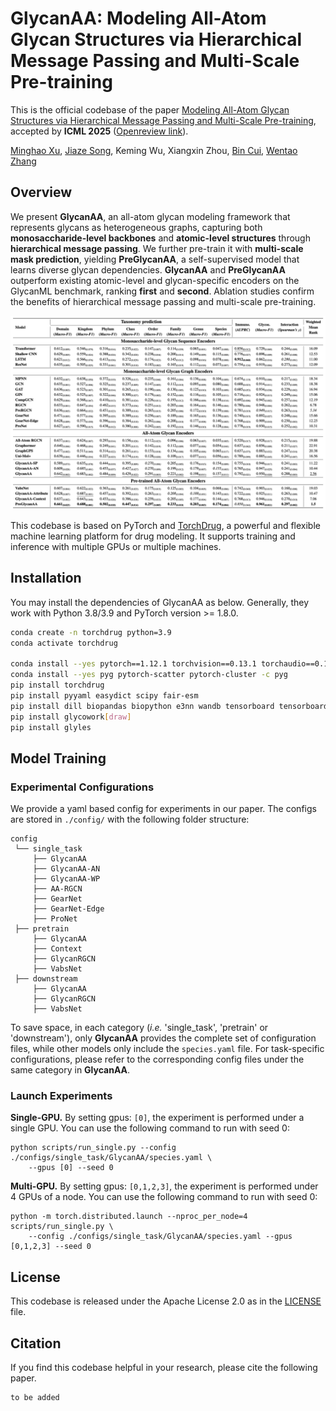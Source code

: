 # GlycanAA: Modeling All-Atom Glycan Structures via Hierarchical Message Passing and Multi-Scale Pre-training

This is the official codebase of the paper [Modeling All-Atom Glycan Structures via Hierarchical Message Passing and Multi-Scale Pre-training](arxiv:link), accepted by **ICML 2025** ([Openreview link](https://openreview.net/forum?id=fbmj0EoeFk)).

[Minghao Xu](https://chrisallenming.github.io/),  [Jiaze Song](https://kasawa1234.github.io), Keming Wu, Xiangxin Zhou, [Bin Cui](https://cuibinpku.github.io/), [Wentao Zhang](https://zwt233.github.io/)

## Overview

We present **GlycanAA**, an all-atom glycan modeling framework that represents glycans as heterogeneous graphs, capturing both **monosaccharide-level backbones** and **atomic-level structures** through **hierarchical message passing**. We further pre-train it with **multi-scale mask prediction**, yielding **PreGlycanAA**, a self-supervised model that learns diverse glycan dependencies. **GlycanAA** and **PreGlycanAA** outperform existing atomic-level and glycan-specific encoders on the GlycanML benchmark, ranking **first** and **second**. Ablation studies confirm the benefits of hierarchical message passing and multi-scale pre-training.

![result](assets/result.png)

This codebase is based on PyTorch and [TorchDrug](https://torchdrug.ai/), a powerful and flexible machine learning platform for drug modeling. It supports training and inference with multiple GPUs or multiple machines.

## Installation ##

You may install the dependencies of GlycanAA as below. 
Generally, they work with Python 3.8/3.9 and PyTorch version >= 1.8.0.

```bash
conda create -n torchdrug python=3.9
conda activate torchdrug

conda install --yes pytorch==1.12.1 torchvision==0.13.1 torchaudio==0.12.1 cudatoolkit=11.3 -c pytorch
conda install --yes pyg pytorch-scatter pytorch-cluster -c pyg
pip install torchdrug
pip install pyyaml easydict scipy fair-esm
pip install dill biopandas biopython e3nn wandb tensorboard tensorboardX
pip install glycowork[draw]
pip install glyles
```

## Model Training ##

### Experimental Configurations

We provide a yaml based config for experiments in our paper. The configs are stored in `./config/` with the following folder structure:

```
config
 └── single_task
     ├── GlycanAA
     ├── GlycanAA-AN
     ├── GlycanAA-WP
     ├── AA-RGCN
     ├── GearNet
     ├── GearNet-Edge
     ├── ProNet
 ├── pretrain
     ├── GlycanAA
     ├── Context
     ├── GlycanRGCN
     ├── VabsNet
 ├── downstream
     ├── GlycanAA
     ├── GlycanRGCN
     ├── VabsNet
```

To save space, in each category (*i.e.* 'single_task', 'pretrain' or 'downstream'), only **GlycanAA** provides the complete set of configuration files, while other models only include the `species.yaml` file. For task-specific configurations, please refer to the corresponding config files under the same category in **GlycanAA**.

### Launch Experiments

**Single-GPU.** By setting gpus: `[0]`, the experiment is performed under a single GPU. 
You can use the following command to run with seed 0:

```
python scripts/run_single.py --config ./configs/single_task/GlycanAA/species.yaml \
    --gpus [0] --seed 0
```

**Multi-GPU.** By setting gpus: `[0,1,2,3]`, the experiment is performed under 4 GPUs of a node. 
You can use the following command to run with seed 0:

```
python -m torch.distributed.launch --nproc_per_node=4 scripts/run_single.py \
    --config ./configs/single_task/GlycanAA/species.yaml --gpus [0,1,2,3] --seed 0
```

## License

This codebase is released under the Apache License 2.0 as in the [LICENSE](https://github.com/kasawa1234/GlycanAA/blob/main/LICENSE) file.

## Citation

If you find this codebase helpful in your research, please cite the following paper.

```
to be added
```
